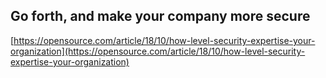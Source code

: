 ## Go forth, and make your company more secure
  
  [https://opensource.com/article/18/10/how-level-security-expertise-your-organization](https://opensource.com/article/18/10/how-level-security-expertise-your-organization)